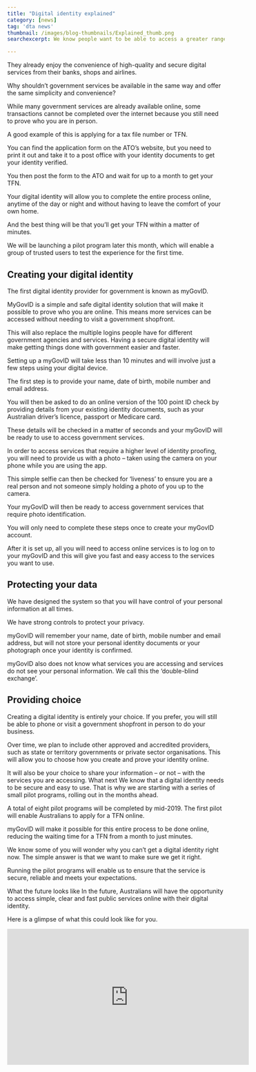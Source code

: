 ```yaml
---
title: "Digital identity explained"
category: [news]
tag: 'dta news'
thumbnail: /images/blog-thumbnails/Explained_thumb.png
searchexcerpt: We know people want to be able to access a greater range of government services online.

---
```

They already enjoy the convenience of high-quality and secure digital services from their banks, shops and airlines.

Why shouldn’t government services be available in the same way and offer the same simplicity and convenience?

While many government services are already available online, some transactions cannot be completed over the internet because you still need to prove who you are in person.

A good example of this is applying for a tax file number or TFN.

You can find the application form on the ATO’s website, but you need to print it out and take it to a post office with your identity documents to get your identity verified.

You then post the form to the ATO and wait for up to a month to get your TFN.

Your digital identity will allow you to complete the entire process online, anytime of the day or night and without having to leave the comfort of your own home.

And the best thing will be that you’ll get your TFN within a matter of minutes.

We will be launching a pilot program later this month, which will enable a group of trusted users to test the experience for the first time.

## Creating your digital identity

The first digital identity provider for government is known as myGovID.

MyGovID is a simple and safe digital identity solution that will make it possible to prove who you are online. This means more services can be accessed without needing to visit a government shopfront.

This will also replace the multiple logins people have for different government agencies and services. Having a secure digital identity will make getting things done with government easier and faster.

Setting up a myGovID will take less than 10 minutes and will involve just a few steps using your digital device.

The first step is to provide your name, date of birth, mobile number and email address.

You will then be asked to do an online version of the 100 point ID check by providing details from your existing identity documents, such as your Australian driver’s licence, passport or Medicare card.

These details will be checked in a matter of seconds and your myGovID will be ready to use to access government services.

In order to access services that require a higher level of identity proofing, you will need to provide us with a photo – taken using the camera on your phone while you are using the app.

This simple selfie can then be checked for ‘liveness’ to ensure you are a real person and not someone simply holding a photo of you up to the camera.

Your myGovID will then be ready to access government services that require photo identification.

You will only need to complete these steps once to create your myGovID account.

After it is set up, all you will need to access online services is to log on to your myGovID and this will give you fast and easy access to the services you want to use.

## Protecting your data

We have designed the system so that you will have control of your personal information at all times.

We have strong controls to protect your privacy.

myGovID will remember your name, date of birth, mobile number and email address, but will not store your personal identity documents or your photograph once your identity is confirmed.

myGovID also does not know what services you are accessing and services do not see your personal information. We call this the ‘double-blind exchange’.

## Providing choice

Creating a digital identity is entirely your choice. If you prefer, you will still be able to phone or visit a government shopfront in person to do your business.

Over time, we plan to include other approved and accredited providers, such as state or territory governments or private sector organisations. This will allow you to choose how you create and prove your identity online.

It will also be your choice to share your information – or not – with the services you are accessing.
What next
We know that a digital identity needs to be secure and easy to use. That is why we are starting with a series of small pilot programs, rolling out in the months ahead.

A total of eight pilot programs will be completed by mid-2019. The first pilot will enable Australians to apply for a TFN online.

myGovID will make it possible for this entire process to be done online, reducing the waiting time for a TFN from a month to just minutes.

We know some of you will wonder why you can’t get a digital identity right now. The simple answer is that we want to make sure we get it right.

Running the pilot programs will enable us to ensure that the service is secure, reliable and meets your expectations.

What the future looks like
In the future, Australians will have the opportunity to access simple, clear and fast public services online with their digital identity.

Here is a glimpse of what this could look like for you.

<iframe width="560" height="315" src="https://www.youtube.com/embed/M9dkkHI6mOA" frameborder="0" allow="autoplay; encrypted-media" allowfullscreen></iframe>
